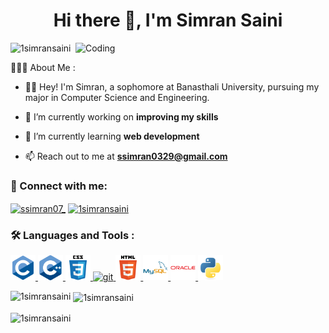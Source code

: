 
<h1 align="center">Hi there 👋, I'm Simran Saini</h1>
<img align="right" alt="Coding" width="400" src="https://i.pinimg.com/originals/11/96/89/119689d2f8ae50053501afb4190e23f6.gif">
<p align="left"> <img src="https://komarev.com/ghpvc/?username=1simransaini&label=Profile%20views&color=0e75b6&style=flat" alt="1simransaini" /> </p>

👩🏻‍💻 About Me :
- 👩‍🎓 Hey! I'm Simran, a sophomore at Banasthali University, pursuing my major in Computer Science and Engineering. 

- 🔭 I’m currently working on **improving my skills**

- 🌱 I’m currently learning **web development**

- 📫 Reach out to me at **ssimran0329@gmail.com**

<h3 align="left">🤝 Connect with me:</h3>
<p align="left">
<a href="https://twitter.com/ssimran07_" target="blank"><img align="center" src="https://raw.githubusercontent.com/rahuldkjain/github-profile-readme-generator/master/src/images/icons/Social/twitter.svg" alt="ssimran07_" height="30" width="40" /></a>
<a href="https://linkedin.com/in/1simransaini" target="blank"><img align="center" src="https://raw.githubusercontent.com/rahuldkjain/github-profile-readme-generator/master/src/images/icons/Social/linked-in-alt.svg" alt="1simransaini" height="30" width="40" /></a>
</p>

<h3 align="left">🛠 Languages and Tools :</h3>
<p align="left"> <a href="https://www.cprogramming.com/" target="_blank" rel="noreferrer"> <img src="https://raw.githubusercontent.com/devicons/devicon/master/icons/c/c-original.svg" alt="c" width="40" height="40"/> </a> <a href="https://www.w3schools.com/cpp/" target="_blank" rel="noreferrer"> <img src="https://raw.githubusercontent.com/devicons/devicon/master/icons/cplusplus/cplusplus-original.svg" alt="cplusplus" width="40" height="40"/> </a> <a href="https://www.w3schools.com/css/" target="_blank" rel="noreferrer"> <img src="https://raw.githubusercontent.com/devicons/devicon/master/icons/css3/css3-original-wordmark.svg" alt="css3" width="40" height="40"/> </a> <a href="https://git-scm.com/" target="_blank" rel="noreferrer"> <img src="https://www.vectorlogo.zone/logos/git-scm/git-scm-icon.svg" alt="git" width="40" height="40"/> </a> <a href="https://www.w3.org/html/" target="_blank" rel="noreferrer"> <img src="https://raw.githubusercontent.com/devicons/devicon/master/icons/html5/html5-original-wordmark.svg" alt="html5" width="40" height="40"/> </a> <a href="https://www.mysql.com/" target="_blank" rel="noreferrer"> <img src="https://raw.githubusercontent.com/devicons/devicon/master/icons/mysql/mysql-original-wordmark.svg" alt="mysql" width="40" height="40"/> </a> <a href="https://www.oracle.com/" target="_blank" rel="noreferrer"> <img src="https://raw.githubusercontent.com/devicons/devicon/master/icons/oracle/oracle-original.svg" alt="oracle" width="40" height="40"/> </a> <a href="https://www.python.org" target="_blank" rel="noreferrer"> <img src="https://raw.githubusercontent.com/devicons/devicon/master/icons/python/python-original.svg" alt="python" width="40" height="40"/> </a> </p>

<p><img align="left" src="https://github-readme-stats.vercel.app/api/top-langs?username=1simransaini&show_icons=true&locale=en&layout=compact" alt="1simransaini" /></p>

<p>&nbsp;<img align="center" src="https://github-readme-stats.vercel.app/api?username=1simransaini&show_icons=true&locale=en" alt="1simransaini" /></p>

<p><img align="center" src="https://github-readme-streak-stats.herokuapp.com/?user=1simransaini&" alt="1simransaini" /></p>
